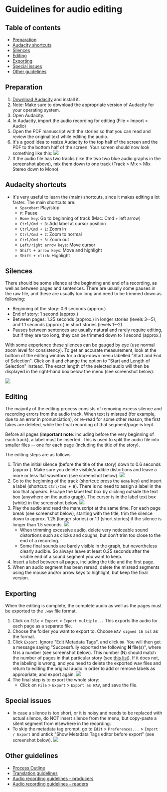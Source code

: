 # Guidelines for audio editing

## Table of contents

* [Preparation](#preparation)
* [Audacity shortcuts](#audacity-shortcuts)
* [Silences](#silences)
* [Editing](#editing)
* [Exporting](#exporting)
* [Special issues](#special-issues)
* [Other guidelines](#other-guidelines)

## Preparation

1. [Download Audacity](https://www.audacityteam.org/download/) and install it.
2. Note: Make sure to download the appropriate version of Audacity for your operating system.
3. Open Audacity.
4. In Audacity, import the audio recording for editing (File > Import > Audio)
5. Open the PDF manuscript with the stories so that you can read and review the original text while editing the audio.
6. It's a good idea to resize Audacity to the top half of the screen and the PDF to the bottom half of the screen. Your screen should now look something like this:
  ![](img/image1.png)
7. If the audio file has two tracks (like the two two blue audio graphs in the screenshot above), mix them down to one track (Track > Mix > Mix Stereo down to Mono)

## Audacity shortcuts

* It's very useful to learn the (main) shortcuts, since it makes editing a lot faster. The main shortcuts are:
  * `Spacebar`: Play/stop
  * `P`: Pause
  * `Home key`: Go to beginning of track (Mac: Cmd + left arrow)
  * `Ctrl/Cmd + B`: Add label at cursor position
  * `Ctrl/Cmd + 1`: Zoom in
  * `Ctrl/Cmd + 2`: Zoom to normal
  * `Ctrl/Cmd + 3`: Zoom out
  * `Left/right arrow keys`: Move cursor
  * `Shift + arrow keys`: Move and highlight
  * `Shift + click`: Highlight

## Silences

There should be some silence at the beginning and end of a recording, as well as between pages and sentences. There are usually some pauses in the raw file, and these are usually too long and need to be trimmed down as following:

* Beginning of the story: 0.6 seconds (approx.)
* End of story: 1 second (approx.)
* Between pages: 1.25 seconds (approx.) in longer stories (levels 3--5), and 1.1 seconds (approx.) in short stories (levels 1--2).
* Pauses between sentences are usually natural and rarely require editing, but if they are too long, they can be trimmed down to 1 second (approx.)

With some experience these silences can be gauged by eye (use normal zoom level for consistency). To get an accurate measurement, look at the bottom of the editing window for a drop-down menu labelled "Start and End of Selection". Click on it and change the option to "Start and Length of Selection" instead. The exact length of the selected audio will then be displayed in the right-hand box below the menu (see screenshot below).

![](img/image2.png)

## Editing

The majority of the editing process consists of removing excess silence and recording errors from the audio track. When text is misread (for example, due to an error in pronunciation), or re-read for some other reason, the first takes are deleted, while the final recording of that segment/page is kept.

Before all pages (**important note**: including before the very beginning of each track), a label must be inserted. This is used to split the audio file into smaller files -- one for each page (including the title of the story).

The editing steps are as follows:

1. Trim the initial silence (before the title of the story) down to 0.6 seconds (approx.). Make sure you delete visible/audible distortions and leave a more or less flat waveform (see screenshot below).
  ![](img/image3.png)
2. Go to the beginning of the track (shortcut: press the `Home` key) and insert a label (shortcut: `Ctrl/Cmd + B`). There is no need to assign a label in the box that appears. Escape the label text box by clicking outside the text box (anywhere on the audio graph). The cursor is in the label text box (white) in the screenshot below.
  ![](img/image4.png)
3. Play the audio and read the manuscript at the same time. For each page break (see screenshot below), starting with the title, trim the silence down to approx. 1.25 (longer stories) or 1.1 (short stories) if the silence is longer than 1.5 seconds.
  ![](img/image5.png)
    * When trimming excessive audio, delete very noticeable sound distortions such as clicks and coughs, but don't trim too close to the end of a recording.
    * Some final sounds are barely visible in the graph, but nevertheless clearly audible. So always leave at least 0.25 seconds after the visible end of a sound segment you want to keep.
4. Insert a label between all pages, including the title and the first page.
5. When an audio segment has been reread, delete the misread segments using the mouse and/or arrow keys to highlight, but keep the final version.

## Exporting

When the editing is complete, the complete audio as well as the pages must be exported to the `.wav` file format.

1. Click on `File` > `Export` > `Export multiple...` This exports the audio for each page as a separate file.
2. Choose the folder you want to export to. Choose `WAV signed 16 bit` as the format.
3. Click `Export`. Ignore "Edit Metadata Tags", and click `OK`. You will then get a message saying "Successfully exported the following **N** file(s)", where N is a number (see screenshot below). This number (N) should match the number of pages in that particular story (see [this list](https://globalstorybooks.net/guidelines/sections/)). If it does not, the labeling is wrong, and you need to delete the exported wav files and return to editing the original audio in order to add or remove labels as appropriate, and export again.
  ![](img/image6.png)
4. The final step is to export the whole story:
    * Click on `File` > `Export` > `Export as WAV`, and save the file.

## Special issues

* In case a silence is too short, or it is noisy and needs to be replaced with actual silence, do NOT insert silence from the menu, but copy-paste a silent segment from elsewhere in the recording.
* To skip the metadata tag prompt, go to `Edit` > `Preferences...` > `Import / Export` and untick "Show Metadata Tags editor before export" (see screenshot below).
  ![](img/image7.png)

## Other guidelines

* [Process Outline](https://globalstorybooks.net/guidelines/process/)
* [Translation guidelines](https://globalstorybooks.net/guidelines/translation/)
* [Audio recording guidelines - producers](https://global-asp.github.io/guidelines/audio_producers/)
* [Audio recording guidelines - readers](https://global-asp.github.io/guidelines/audio_readers/)
